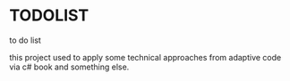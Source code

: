# TODOLIST
to do list 

this project used to apply some technical approaches from adaptive code via c# book and something else.
